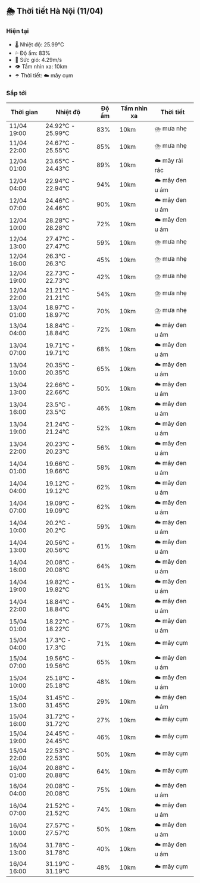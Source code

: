 ## 🌦️ Thời tiết Hà Nội (11/04)

### Hiện tại

- 🌡️ Nhiệt độ: 25.99℃
- 💦 Độ ẩm: 83%
- 💨 Sức gió: 4.29m/s
- 👁️ Tầm nhìn xa: 10km
- ☂️ Thời tiết: ☁️ mây cụm

### Sắp tới

| Thời gian | Nhiệt độ | Độ ẩm | Tầm nhìn xa | Thời tiết |
| --- | --- | --- | --- | --- |
| 11/04 19:00 | 24.92℃ - 25.99℃ | 83% | 10km | ⛈️ mưa nhẹ |
| 11/04 22:00 | 24.67℃ - 25.55℃ | 85% | 10km | ⛈️ mưa nhẹ |
| 12/04 01:00 | 23.65℃ - 24.43℃ | 89% | 10km | ☁️ mây rải rác |
| 12/04 04:00 | 22.94℃ - 22.94℃ | 94% | 10km | ☁️ mây đen u ám |
| 12/04 07:00 | 24.46℃ - 24.46℃ | 90% | 10km | ☁️ mây đen u ám |
| 12/04 10:00 | 28.28℃ - 28.28℃ | 72% | 10km | ☁️ mây đen u ám |
| 12/04 13:00 | 27.47℃ - 27.47℃ | 59% | 10km | ⛈️ mưa nhẹ |
| 12/04 16:00 | 26.3℃ - 26.3℃ | 45% | 10km | ⛈️ mưa nhẹ |
| 12/04 19:00 | 22.73℃ - 22.73℃ | 42% | 10km | ⛈️ mưa nhẹ |
| 12/04 22:00 | 21.21℃ - 21.21℃ | 54% | 10km | ⛈️ mưa nhẹ |
| 13/04 01:00 | 18.97℃ - 18.97℃ | 70% | 10km | ⛈️ mưa nhẹ |
| 13/04 04:00 | 18.84℃ - 18.84℃ | 72% | 10km | ☁️ mây đen u ám |
| 13/04 07:00 | 19.71℃ - 19.71℃ | 68% | 10km | ☁️ mây đen u ám |
| 13/04 10:00 | 20.35℃ - 20.35℃ | 65% | 10km | ☁️ mây đen u ám |
| 13/04 13:00 | 22.66℃ - 22.66℃ | 50% | 10km | ☁️ mây đen u ám |
| 13/04 16:00 | 23.5℃ - 23.5℃ | 46% | 10km | ☁️ mây đen u ám |
| 13/04 19:00 | 21.24℃ - 21.24℃ | 52% | 10km | ☁️ mây đen u ám |
| 13/04 22:00 | 20.23℃ - 20.23℃ | 56% | 10km | ☁️ mây đen u ám |
| 14/04 01:00 | 19.66℃ - 19.66℃ | 58% | 10km | ☁️ mây đen u ám |
| 14/04 04:00 | 19.12℃ - 19.12℃ | 62% | 10km | ☁️ mây đen u ám |
| 14/04 07:00 | 19.09℃ - 19.09℃ | 62% | 10km | ☁️ mây đen u ám |
| 14/04 10:00 | 20.2℃ - 20.2℃ | 59% | 10km | ☁️ mây đen u ám |
| 14/04 13:00 | 20.56℃ - 20.56℃ | 61% | 10km | ☁️ mây đen u ám |
| 14/04 16:00 | 20.08℃ - 20.08℃ | 64% | 10km | ☁️ mây đen u ám |
| 14/04 19:00 | 19.82℃ - 19.82℃ | 61% | 10km | ☁️ mây đen u ám |
| 14/04 22:00 | 18.84℃ - 18.84℃ | 64% | 10km | ☁️ mây đen u ám |
| 15/04 01:00 | 18.22℃ - 18.22℃ | 67% | 10km | ☁️ mây đen u ám |
| 15/04 04:00 | 17.3℃ - 17.3℃ | 71% | 10km | ☁️ mây cụm |
| 15/04 07:00 | 19.56℃ - 19.56℃ | 65% | 10km | ☁️ mây đen u ám |
| 15/04 10:00 | 25.18℃ - 25.18℃ | 48% | 10km | ☁️ mây đen u ám |
| 15/04 13:00 | 31.45℃ - 31.45℃ | 29% | 10km | ☁️ mây đen u ám |
| 15/04 16:00 | 31.72℃ - 31.72℃ | 27% | 10km | ☁️ mây cụm |
| 15/04 19:00 | 24.45℃ - 24.45℃ | 46% | 10km | ☁️ mây cụm |
| 15/04 22:00 | 22.53℃ - 22.53℃ | 50% | 10km | ☁️ mây cụm |
| 16/04 01:00 | 20.88℃ - 20.88℃ | 64% | 10km | ☁️ mây cụm |
| 16/04 04:00 | 20.08℃ - 20.08℃ | 75% | 10km | ☁️ mây đen u ám |
| 16/04 07:00 | 21.52℃ - 21.52℃ | 74% | 10km | ☁️ mây đen u ám |
| 16/04 10:00 | 27.57℃ - 27.57℃ | 50% | 10km | ☁️ mây đen u ám |
| 16/04 13:00 | 31.78℃ - 31.78℃ | 40% | 10km | ☁️ mây đen u ám |
| 16/04 16:00 | 31.19℃ - 31.19℃ | 48% | 10km | ☁️ mây cụm |
